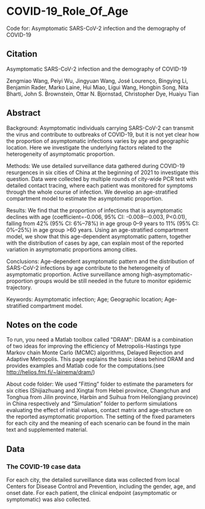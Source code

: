 # COVID-19_Role_Of_Age

Code for: Asymptomatic SARS-CoV-2 infection and the demography of COVID-19

## Citation

Asymptomatic SARS-CoV-2 infection and the demography of COVID-19

Zengmiao Wang, Peiyi Wu, Jingyuan Wang, José Lourenço, Bingying Li, Benjamin Rader, Marko Laine, Hui Miao, Ligui Wang, Hongbin Song, Nita Bharti, John S. Brownstein, Ottar N. Bjornstad, Christopher Dye, Huaiyu Tian

## Abstract

Background: Asymptomatic individuals carrying SARS-CoV-2 can transmit the virus and contribute to outbreaks of COVID-19, but it is not yet clear how the proportion of asymptomatic infections varies by age and geographic location. Here we investigate the underlying factors related to the heterogeneity of asymptomatic proportion. 

Methods: We use detailed surveillance data gathered during COVID-19 resurgences in six cities of China at the beginning of 2021 to investigate this question. Data were collected by multiple rounds of city-wide PCR test with detailed contact tracing, where each patient was monitored for symptoms through the whole course of infection. We develop an age-stratified compartment model to estimate the asymptomatic proportion. 

Results: We find that the proportion of infections that is asymptomatic declines with age (coefficient=-0.006, 95% CI: -0.008–-0.003, P<0.01), falling from 42% (95% CI: 6%–78%) in age group 0–9 years to 11% (95% CI: 0%–25%) in age group >60 years. Using an age-stratified compartment model, we show that this age-dependent asymptomatic pattern, together with the distribution of cases by age, can explain most of the reported variation in asymptomatic proportions among cities. 

Conclusions: Age-dependent asymptomatic pattern and the distribution of SARS-CoV-2 infections by age contribute to the heterogeneity of asymptomatic proportion. Active surveillance among high-asymptomatic-proportion groups would be still needed in the future to monitor epidemic trajectory. 

Keywords: Asymptomatic infection; Age; Geographic location; Age-stratified compartment model. 


## Notes on the code

To run, you need a Matlab toolbox called "DRAM": DRAM is a combination of two ideas for improving the efficiency of Metropolis-Hastings type Markov chain Monte Carlo (MCMC) algorithms, Delayed Rejection and Adaptive Metropolis. This page explains the basic ideas behind DRAM and provides examples and Matlab code for the computations.(see http://helios.fmi.fi/~lainema/dram/)

About code folder: We used ”Fitting” folder to estimate the parameters for six cities (Shijiazhuang and Xingtai from Hebei province, Changchun and Tonghua from Jilin province, Harbin and Suihua from Heilongjiang province) in China respectively and “Simulation” folder to perform simulations evaluating the effect of initial values, contact matrix and age-structure on the reported asymptomatic proportion. The setting of the fixed parameters for each city and the meaning of each scenario can be found in the main text and supplemented material.

## Data

### The COVID-19 case data

For each city, the detailed surveillance data was collected from local Centers for Disease Control and Prevention, including the gender, age, and onset date. For each patient, the clinical endpoint (asymptomatic or symptomatic) was also collected.

